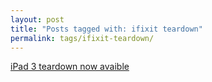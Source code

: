 ```yaml
---
layout: post
title: "Posts tagged with: ifixit teardown"
permalink: tags/ifixit-teardown/
---
```

[iPad 3 teardown now avaible](/2012/03/ipad-3-teardown-now-avaible)
